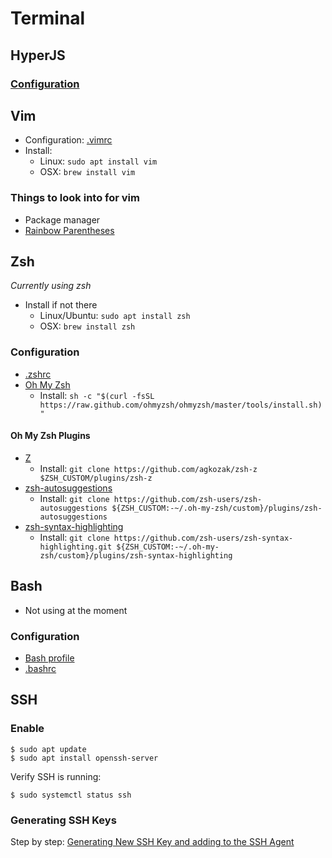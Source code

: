 # Terminal

## HyperJS

### [Configuration](https://github.com/BradNut/dotfiles/blob/master/.hyper.js)

## Vim

- Configuration: [.vimrc](https://github.com/BradNut/dotfiles/blob/master/.vimrc)
- Install:
  - Linux: `sudo apt install vim`
  - OSX: `brew install vim`

### Things to look into for vim

- Package manager
- [Rainbow Parentheses](https://github.com/frazrepo/vim-rainbow)

## Zsh

_Currently using zsh_

- Install if not there
  - Linux/Ubuntu: `sudo apt install zsh`
  - OSX: `brew install zsh`

### Configuration

- [.zshrc](https://github.com/BradNut/dotfiles/blob/master/.zshrc)
- [Oh My Zsh](https://ohmyzsh.sh)
  - Install: `sh -c "$(curl -fsSL https://raw.github.com/ohmyzsh/ohmyzsh/master/tools/install.sh)"`

#### Oh My Zsh Plugins

- [Z](https://github.com/agkozak/zsh-z)
  - Install: `git clone https://github.com/agkozak/zsh-z $ZSH_CUSTOM/plugins/zsh-z`
- [zsh-autosuggestions](https://github.com/zsh-users/zsh-autosuggestions)
  - Install: `git clone https://github.com/zsh-users/zsh-autosuggestions ${ZSH_CUSTOM:-~/.oh-my-zsh/custom}/plugins/zsh-autosuggestions`
- [zsh-syntax-highlighting](https://github.com/zsh-users/zsh-syntax-highlighting)
  - Install: `git clone https://github.com/zsh-users/zsh-syntax-highlighting.git ${ZSH_CUSTOM:-~/.oh-my-zsh/custom}/plugins/zsh-syntax-highlighting`

## Bash

- Not using at the moment

### Configuration

- [Bash profile](https://github.com/BradNut/dotfiles/blob/master/.bash_profile)
- [.bashrc](https://github.com/BradNut/dotfiles/blob/master/.bashrc)

## SSH

### Enable

```
$ sudo apt update
$ sudo apt install openssh-server
```

Verify SSH is running:

```
$ sudo systemctl status ssh
```

### Generating SSH Keys

Step by step: [Generating New SSH Key and adding to the SSH Agent](https://docs.github.com/en/github/authenticating-to-github/generating-a-new-ssh-key-and-adding-it-to-the-ssh-agent)
